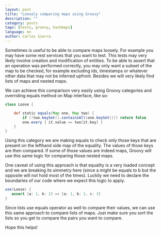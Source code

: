 ```yaml
---
layout: post
title: "Loosely comparing maps using Groovy"
description: ""
category: posts
tags: [tests, groovy, hashmaps]
language: en
author: Carlos Sierra
---
```


Sometimes is useful to be able to compare maps loosely. 
For example you may have some rest services that you want to test. This tests may very likely involve creation and modification of entities. To be able to assert that an operation was performed correctly, you may only want a subset of the map to be checked, for example excluding ids, timestamps or whatever other data that may not be inferred upfront. Besides we will very likely find lists of maps and nested maps. 

We can achieve this comparison very easily using Groovy categories and overriding equals method on Map interface, like so:

`````groovy
class Loose {

	def static equals(Map one, Map two) {
		if (!two.keySet().containsAll(one.keySet())) return false
		one.every { it.value == two[it.key] }
	}
}
`````

Using this category we are making equals to check only those keys that are present on the lefthand side map of the equality. The values of those keys are then compared. If some of those values are indeed maps, Groovy will use this same logic for comparing those nested maps. 

One caveat of using this approach is that equality is a very loaded concept and we are breaking its simmetry here (since a might be equals to b but the opposite will not hold most of the times). Luckily we need to declare the boundaries of our code where we expect this logic to apply. 

`````groovy
use(Loose) {
   assert [a: 1, b: 2] == [a: 1, b: 2, c: 3]
}
`````

Since lists use equals operator as well to compare their values, we can use this same approach to compare lists of maps. Just make sure you sort the lists so you get to compare the pairs you want to compare. 

Hope this helps!


